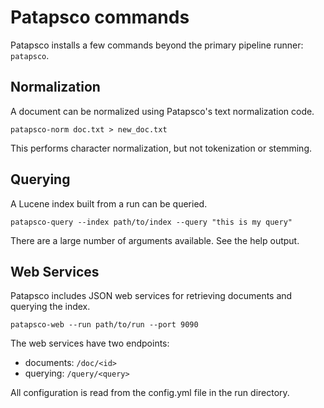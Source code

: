 # Patapsco commands
Patapsco installs a few commands beyond the primary pipeline runner: `patapsco`.

## Normalization
A document can be normalized using Patapsco's text normalization code.

```commandline
patapsco-norm doc.txt > new_doc.txt
```
This performs character normalization, but not tokenization or stemming.

## Querying
A Lucene index built from a run can be queried.

```commandline
patapsco-query --index path/to/index --query "this is my query"
```
There are a large number of arguments available. See the help output.

## Web Services
Patapsco includes JSON web services for retrieving documents and querying the index.

```commandline
patapsco-web --run path/to/run --port 9090
```
The web services have two endpoints:
 * documents: `/doc/<id>`
 * querying: `/query/<query>`
 
All configuration is read from the config.yml file in the run directory.
